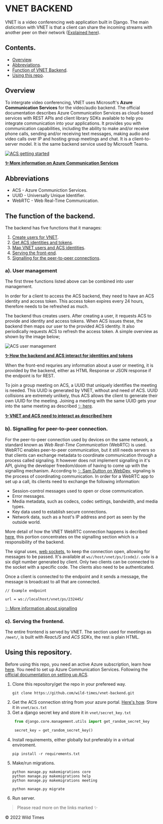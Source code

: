 # VNET BACKEND
VNET is a video conferencing web application built in Django. 
The main disticntion with VNET is that a client can share the incoming streams with another peer on their network ([Explained here](https://github.com/wild-times/vnet-frontend)). 

## Contents.
- [Overview](#overview).  
- [Abbreviations](#abbreviations).  
- [Function of VNET Backend](#the-function-of-the-backend).  
- [Using this repo](#using-this-repository).  


## Overview
To intergrate video conferencing, VNET uses Microsoft's **Azure Communication Services** for the video/audio backend. The official documentation describes Azure Communication Services as cloud-based services with REST APIs and client library SDKs available to help you integrate communication into your applications. It provides you with communication capabilities, including the ability to make and/or receive phone calls, sending and/or receiving text messages, making audio and video calls over IP and hosting group meetings and chat. It is a client-to-server model. It is the same backend service used by Microsoft Teams.

[![ACS getting started](https://i.ytimg.com/vi_webp/chMHVHLFcao/maxresdefault.webp)](https://www.youtube.com/watch?v=chMHVHLFcao 'Click to watch ✨')

**[✨ More information on Azure Communication Services](https://docs.microsoft.com/en-us/azure/communication-services/overview 'Overview of ACS')**

## **Abbreviations**
- ACS - Azure Communiction Services.
- UUID - Universally Unique Identifier.
- WebRTC - Web Real-Time Communication.

## **The function of the backend.**
The backend has five functions that it manages:
1. [Create users for VNET](#a-user-management).
2. [Get ACS identities and tokens](#a-user-management).
3. [Map VNET users and ACS identities](#a-user-management).
4. [Serving the front-end](#c-serving-the-frontend).
5. [Signalling for the peer-to-peer connections](#b-signalling-for-peer-to-peer-connection).


### **a). User management**
The first three functions listed above can be combined into user management.

In order for a client to access the ACS backend, they need to have an ACS identity and access token. This access token expires every 24 hours, therefore needs to be refreshed as much.

The backend thus creates users. After creating a user, it requests ACS to provide and identity and access tokens. When ACS issues these, the backend then maps our user to the provided ACS identity. It also periodically requests ACS to refresh the access token. A simple overview as shown by the image below;

![ACS user management](https://docs.microsoft.com/en-us/azure/communication-services/media/scenarios/architecture_v2_identity.svg 'Shows how the backend and ACS manage/interact with users')


**[✨ How the backend and ACS interact for identities and tokens](https://docs.microsoft.com/en-us/azure/communication-services/quickstarts/access-tokens?tabs=windows&pivots=programming-language-python 'ACS tokens and identities')**

When the front-end requries any information about a user or meeting, it is provided by the backend, either as HTML Response or JSON response if the endpoint is for REST.

To join a group meeting on ACS, a UUID that uniquely identifies the meeting is needed. This UUID is generated by VNET, without and need of ACS. UUID collisions are extremely unlikely, thus ACS allows the client to generate their own UUID for the meeting. Joining a meeting with the same UUID gets your into the same meeting as described [✨ here](https://docs.microsoft.com/en-us/azure/communication-services/how-tos/calling-sdk/manage-calls?pivots=platform-web#join-a-group-call 'ACS join a group call').


**[✨ VNET and ACS need to interact as described here](https://docs.microsoft.com/en-us/azure/communication-services/concepts/client-and-server-architecture 'Client and Server Architecture ACS')**

### b). Signalling for peer-to-peer connection.
For the peer-to-peer connection used by devices on the same network, a standard known as *Web Real-Time Communication* (WebRTC) is used. WebRTC enables peer-to-peer communication, but it still needs servers so that clients can exchange metadata to coordinate communication through a process called signaling. It however does not implement signalling in it's API, giving the developer freedom/doom of having to come up with the signalling mechanism. According to [✨ Sam Dutton on WebDev](https://web.dev/webrtc-infrastructure/, 'Build the backend services needed for a WebRTC app'), signaling is the process of coordinating communication. In order for a WebRTC app to set up a call, its clients need to exchange the following information:
- Session-control messages used to open or close communication.  
- Error messages.  
- Media metadata, such as codecs, codec settings, bandwidth, and media types.  
- Key data used to establish secure connections.  
- Network data, such as a host's IP address and port as seen by the outside world.  

More detail of how the VNET WebRTC connection happens is decribed [here](https://github.com/wild-times/vnet-frontend), this portion concentrates on the signalling section which is a responsibility of the backend.

The signal uses, [web sockets](https://developer.mozilla.org/en-US/docs/Web/API/WebSockets_API 'The WebSocket API (WebSockets)'), to keep the connection open, allowing for messages to be passed. It's available at `ws//host/vnet/ps/{code}/`. `code` is a six digit number generated by client. Only two clients can be connected to the socket with a specific code. The clients also need to be authenticated.

Once a client is connected to the endpoint and it sends a message, the message is broadcast to all that are connected.

```
// Example endpoint

url = ws://localhost/vnet/ps/232445/
```

[✨ More information about signalling](https://web.dev/webrtc-infrastructure/ 'Build the backend services needed for a WebRTC app')

### **c). Serving the frontend.**
The entire frontend is served by VNET. The section used for meetings as `/meet/`, is built with *ReactJS* and *ACS SDKs*, the rest is plain HTML.


## **Using this repository.**
Before using this repo, you need an active Azure subscription, learn how [here](https://azure.microsoft.com/en-us/get-started/#explore-azure). You need to set up Azure Communication Services. Following the [official documentation on setting up ACS](https://docs.microsoft.com/en-us/azure/communication-services/quickstarts/create-communication-resource?tabs=windows&pivots=platform-azp&source=docs 'Create and manage Communication Services resources').

1. Clone this repository/get the repo in your prefereed way.
    ```commandline
    git clone https://github.com/wild-times/vnet-backend.git
    ```
2. Get the ACS connection string from your azure portal. [Here's how](https://docs.microsoft.com/en-us/azure/communication-services/quickstarts/create-communication-resource?tabs=windows&pivots=platform-azp&source=docs#access-your-connection-strings-and-service-endpoints 'Access your connection strings and service endpoints'). Store it in `vnet/acs.txt`
3. Get a django secret key and store it in `vnet/secret_key.txt`
   ```python
    from django.core.management.utils import get_random_secret_key

    secret_key = get_random_secret_key()
    ```
4. Install requirements, either globally but preferably in a virtual enviroment.
    ```commandline
    pip install -r requirements.txt
    ```
5. Make/run migrations.
    ```commandline
    python manage.py makemigrations core
    python manage.py makemigrations help
    python manage.py makemigrations meeting

    python manage.py migrate
    ```
6. Run server.


> Please read more on the links marked ✨
   
&copy; 2022 Wild Times
